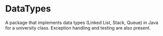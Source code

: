 # DataTypes

A package that implements data types (Linked List, Stack, Queue) 
in Java for a university class. Exception handling and testing
are also present.
